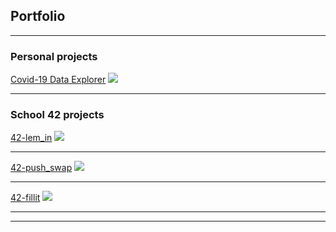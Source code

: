 ## Portfolio

---

### Personal projects 

[Covid-19 Data Explorer](/project1)
<img src="images/dummy_thumbnail.jpg?raw=true"/>

---

### School 42 projects

[42-lem_in](/project2)
<img src="images/dummy_thumbnail.jpg?raw=true"/>

---
[42-push_swap](/project3)
<img src="https://j.gifs.com/NL26Bm.gif?raw=true"/>

---

[42-fillit](/project4)
<img src="images/dummy_thumbnail.jpg?raw=true"/>

---



---
